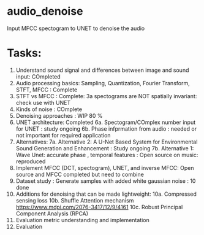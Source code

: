 # audio_denoise
Input MFCC spectogram to UNET to denoise the audio 
# Tasks:
1. Understand sound signal and differences between image and sound input: COmpleted 
2. Audio processing basics: Sampling, Quantization, Fourier Transform, STFT, MFCC : Complete
3. STFT vs MFCC : Complete:
   3a spectograms are NOT spatially invariant: check use with UNET
4. Kinds of noise : COmplete
5. Denoising approaches : WIP 80 % 
6. UNET architecture: Completed
   6a. Spectogram/COmplex number input for UNET : study ongoing
   6b. Phase infprmation from audio : needed or not important for required application
7. Alternatives:
   7a. Alternative 2: A U-Net Based System for Environmental Sound Generation and Enhancement : Study ongoing
   7b. Alternative 1: Wave Unet: accurate phase , temporal features : Open source on music: reproduced 
8. Implement MFCC (DCT, spectogram), UNET, and inverse MFCC: Open source and MFCC completed but need to combine
9. Dataset study : Generate samples with added white gaussian noise : 10 done
10. Additions for denoising that can be made lightweight:
   10a. Compressed sensing loss
   10b.  Shuffle Attention mechanism https://www.mdpi.com/2076-3417/12/9/4161
   10c. Robust Principal Component Analysis (RPCA) 
12. Evaluation metric understanding and implementation
13. Evaluation
